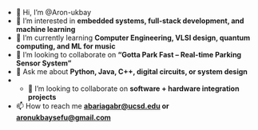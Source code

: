 - 👋 Hi, I’m @Aron-ukbay
- 👀 I’m interested in **embedded systems, full-stack development, and machine learning**
- 🌱 I’m currently learning **Computer Engineering, VLSI design, quantum computing, and ML for music**
- 💞️ I’m looking to collaborate on **“Gotta Park Fast – Real-time Parking Sensor System”**
- 💬 Ask me about **Python, Java, C++, digital circuits, or system design**
- - 💞️ I’m looking to collaborate on **software + hardware integration projects**
- 📫 How to reach me **abariagabr@ucsd.edu or aronukbaysefu@gmail.com**

<!---
Aron-ukbay/Aron-ukbay is a ✨ special ✨ repository because its `README.md` (this file) appears on your GitHub profile.
You can click the Preview link to take a look at your changes.
--->
